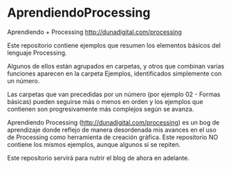 # AprendiendoProcessing

Aprendiendo + Processing
http://dunadigital.com/processing

Este repositorio contiene ejemplos que resumen los elementos básicos del lenguaje Processing.

Algunos de ellos están agrupados en carpetas, y otros que combinan varias funciones aparecen en la carpeta Ejemplos, identificados simplemente con un número.

Las carpetas que van precedidas por un número (por ejemplo 02 - Formas básicas) pueden seguirse más o menos en orden y los ejemplos que contienen son progresivamente más complejos según se avanza.

Aprendiendo Processing (http://dunadigital.com/processing) es un bog de aprendizaje donde reflejo de manera desordenada mis avances en el uso de Processing como herramienta de creación gráfica. Este repositorio NO contiene los mismos ejemplos, aunque algunos sí se repiten. 

Este repositorio servirá para nutrir el blog de ahora en adelante.
